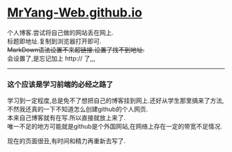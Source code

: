 # [MrYang-Web.github.io](https://MrYang-Web.github.io)
个人博客.尝试将自己做的网站丢在网上.  
标题即地址.复制到浏览器打开即可.  
~~MarkDown语法设置不来超链接.设置了找不到地址.~~  
会设置了,是忘记加上 http:// 了,,,

************************  
### 这个应该是学习前端的必经之路了
学习到一定程度,总是免不了想把自己的博客挂到网上.还好从学生那里搞来了方法,不然我还真的一下不知道怎么创建github的个人网页.  
本来自己博客就有在写.所以直接就放上来了.  
唯一不足的地方可能就是github是个外国网站,在网络上存在一定的带宽不足情况.

现在的页面很丑,有时间和精力再重新去写了.
